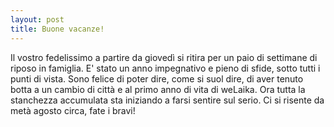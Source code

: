 ```yaml
---
layout: post
title: Buone vacanze!
---
```


Il vostro fedelissimo a partire da giovedì si ritira per un paio di settimane di riposo in famiglia. E' stato un anno impegnativo e pieno di sfide, sotto tutti i punti di vista. Sono felice di poter dire, come si suol dire, di aver tenuto botta a un cambio di città e al primo anno di vita di weLaika. Ora tutta la stanchezza accumulata sta iniziando a farsi sentire sul serio. Ci si risente da metà agosto circa, fate i bravi!
